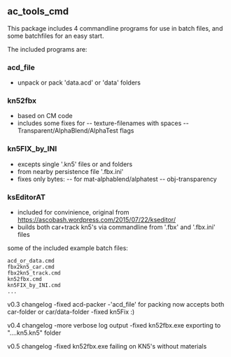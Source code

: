 ## ac_tools_cmd

This package includes 4 commandline programs for use in batch files, and some batchfiles for an easy start.

The included programs are:

### acd_file
 - unpack or pack 'data.acd' or 'data' folders

### kn52fbx
 - based on CM code
 - includes some fixes for
 -- texture-filenames with spaces
 -- Transparent/AlphaBlend/AlphaTest flags

### kn5FIX_by_INI
 - excepts single '.kn5' files or and folders
 - from nearby persistence file '.fbx.ini'
 - fixes only bytes:
 -- for mat-alphablend/alphatest
 -- obj-transparency

### ksEditorAT
 - included for convinience, original from https://ascobash.wordpress.com/2015/07/22/kseditor/
 - builds both car+track kn5's via commandline from '.fbx' and '.fbx.ini' files


some of the included example batch files:

```
acd_or_data.cmd
fbx2kn5_car.cmd
fbx2kn5_track.cmd
kn52fbx.cmd
kn5FIX_by_INI.cmd
...
```

v0.3 changelog
-fixed acd-packer
-'acd_file' for packing now accepts both car-folder or car/data-folder
-fixed kn5Fix :)

v0.4 changelog
-more verbose log output
-fixed kn52fbx.exe exporting to "....kn5.kn5" folder

v0.5 changelog
-fixed kn52fbx.exe failing on KN5's without materials


